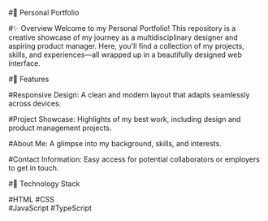 #🌟 Personal Portfolio

#✨ Overview
Welcome to my Personal Portfolio! This repository is a creative showcase of my journey as a multidisciplinary designer and aspiring product manager. Here, you'll find a collection of my projects, skills, and experiences—all wrapped up in a beautifully designed web interface.

#🎨 Features

#Responsive Design:
A clean and modern layout that adapts seamlessly across devices.

#Project Showcase:
Highlights of my best work, including design and product management projects.

#About Me:
A glimpse into my background, skills, and interests.

#Contact Information:
Easy access for potential collaborators or employers to get in touch.

#🚀 Technology Stack

#HTML 
#CSS   
#JavaScript 
#TypeScript 
